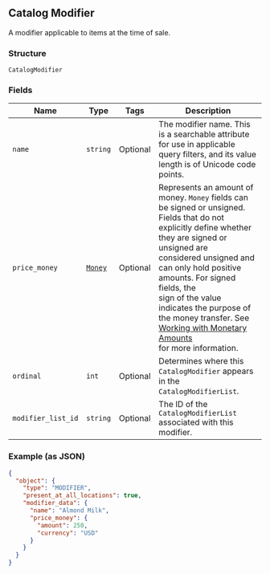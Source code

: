 ## Catalog Modifier

A modifier applicable to items at the time of sale.

### Structure

`CatalogModifier`

### Fields

| Name | Type | Tags | Description |
|  --- | --- | --- | --- |
| `name` | `string` | Optional | The modifier name.  This is a searchable attribute for use in applicable query filters, and its value length is of Unicode code points. |
| `price_money` | [`Money`](/doc/models/money.md) | Optional | Represents an amount of money. `Money` fields can be signed or unsigned.<br>Fields that do not explicitly define whether they are signed or unsigned are<br>considered unsigned and can only hold positive amounts. For signed fields, the<br>sign of the value indicates the purpose of the money transfer. See<br>[Working with Monetary Amounts](https://developer.squareup.com/docs/build-basics/working-with-monetary-amounts)<br>for more information. |
| `ordinal` | `int` | Optional | Determines where this `CatalogModifier` appears in the `CatalogModifierList`. |
| `modifier_list_id` | `string` | Optional | The ID of the `CatalogModifierList` associated with this modifier. |

### Example (as JSON)

```json
{
  "object": {
    "type": "MODIFIER",
    "present_at_all_locations": true,
    "modifier_data": {
      "name": "Almond Milk",
      "price_money": {
        "amount": 250,
        "currency": "USD"
      }
    }
  }
}
```

